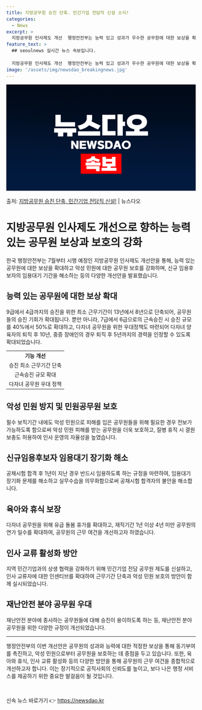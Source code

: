 ```yaml
---
title: 지방공무원 승진 단축. 민간기업 전담직 신설 소식!
categories:
  - News
excerpt: >
  지방공무원 인사제도 개선  행정안전부는 능력 있고 성과가 우수한 공무원에 대한 보상을 확대하기 위해 인사 관…
feature_text: >
  ## seoulnews 실시간 뉴스 속보입니다.

  지방공무원 인사제도 개선  행정안전부는 능력 있고 성과가 우수한 공무원에 대한 보상을 확대하기 위해 인사 관…
image: '/assets/img/newsdao_breakingnews.jpg'
---
```


![뉴스다오 속보](/assets/img/newsdao_breakingnews.jpg)

<p>출처: <a href="https://newsdao.kr/4435" rel="dofollow">지방공무원 승진 단축, 민간기업 전담직 신설!</a> | 뉴스다오</p>

<h1>지방공무원 인사제도 개선으로 향하는 능력 있는 공무원 보상과 보호의 강화</h1>

<p data-ke-size="size16">한국 행정안전부는 7월부터 시행 예정인 지방공무원 인사제도 개선안을 통해, 능력 있는 공무원에 대한 보상을 확대하고 악성 민원에 대한 공무원 보호를 강화하며, 신규 임용후보자의 임용대기 기간을 해소하는 등의 다양한 개선안을 발표했습니다.</p>

<h2>능력 있는 공무원에 대한 보상 확대</h2>
<p data-ke-size="size16">9급에서 4급까지의 승진을 위한 최소 근무기간이 13년에서 8년으로 단축되어, 공무원들의 승진 기회가 확대됩니다. 뿐만 아니라, 7급에서 6급으로의 근속승진 시 승진 규모를 40%에서 50%로 확대하고, 다자녀 공무원을 위한 우대정책도 마련되어 다자녀 양육자의 퇴직 후 10년, 중증 장애인의 경우 퇴직 후 5년까지의 경력을 인정할 수 있도록 확대되었습니다.</p>

<table>
  <tr>
    <td style="text-align: center; height: 17px;"><b>기능 개선</b></td>
  </tr>
  <tr>
    <td style="text-align: center; height: 17px;">승진 최소 근무기간 단축</td>
  </tr>
  <tr>
    <td style="text-align: center; height: 17px;">근속승진 규모 확대</td>
  </tr>
  <tr>
    <td style="text-align: center; height: 17px;">다자녀 공무원 우대 정책</td>
  </tr>
</table>

<h2>악성 민원 방지 및 민원공무원 보호</h2>
<p data-ke-size="size16">필수 보직기간 내에도 악성 민원으로 피해를 입은 공무원들을 위해 필요한 경우 전보가 가능하도록 함으로써 악성 민원 피해를 받는 공무원을 더욱 보호하고, 질병 휴직 시 결원 보충도 허용하여 인사 운영의 자율성을 높였습니다.</p>

<h2>신규임용후보자 임용대기 장기화 해소</h2>
<p data-ke-size="size16">공채시험 합격 후 1년이 지난 경우 반드시 임용하도록 하는 규정을 마련하여, 임용대기 장기화 문제를 해소하고 실무수습을 의무화함으로써 공채시험 합격자의 불안을 해소합니다.</p>

<h2>육아와 휴식 보장</h2>
<p data-ke-size="size16">다자녀 공무원을 위해 유급 돌봄 휴가를 확대하고, 재직기간 1년 이상 4년 미만 공무원의 연가 일수를 확대하여, 공무원의 근무 여건을 개선하고자 하였습니다.</p>

<h2>인사 교류 활성화 방안</h2>
<p data-ke-size="size16">지역 민간기업과의 상생 협력을 강화하기 위해 민간기업 전담 공무원 제도를 신설하고, 인사 교류자에 대한 인센티브를 확대하여 근무기간 단축과 악성 민원 보호의 방안이 함께 실시되었습니다.</p>

<h2>재난안전 분야 공무원 우대</h2>
<p data-ke-size="size16">재난안전 분야에 종사하는 공무원들에 대해 승진이 용이하도록 하는 등, 재난안전 분야 공무원을 위한 다양한 규정이 개선되었습니다.</p>

<hr>
<p data-ke-size="size16">행정안전부의 이번 개선안은 공무원의 성과와 능력에 대한 적정한 보상을 통해 동기부여를 촉진하고, 악성 민원으로부터 공무원을 보호하는 데 중점을 두고 있습니다. 또한, 육아와 휴식, 인사 교류 활성화 등의 다양한 방안을 통해 공무원의 근무 여건을 종합적으로 개선하고자 합니다. 이는 장기적으로 공직사회의 신뢰도를 높이고, 보다 나은 행정 서비스를 제공하기 위한 중요한 발걸음이 될 것입니다.</p>

<p data-ke-size="size16">&nbsp;</p> 

신속 뉴스 바로가기 👉 <a href="https://newsdao.kr" rel="dofollow">https://newsdao.kr</a>


